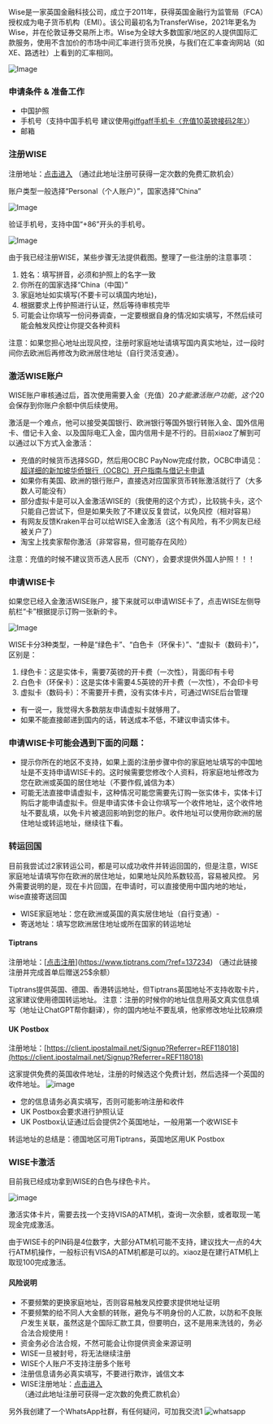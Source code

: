 Wise是一家英国金融科技公司，成立于2011年，获得英国金融行为监管局（FCA）授权成为电子货币机构（EMI）。该公司最初名为TransferWise，2021年更名为Wise，并在伦敦证券交易所上市。Wise为全球大多数国家/地区的人提供国际汇款服务，使用不含加价的市场中间汇率进行货币兑换，与我们在汇率查询网站（如XE、路透社）上看到的汇率相同。

 
![Image](https://github.com/user-attachments/assets/a2dab749-1854-4182-85b0-11618cc1bafa)

###  申请条件 & 准备工作

- 中国护照
- 手机号（支持中国手机号 建议使用[giffgaff手机卡〈充值10英镑接码2年〉](/post/4.html)）
- 邮箱

### 注册WISE
注册地址：[点击进入](https://wise.com/invite/iphc/jianjiangj) （通过此地址注册可获得一定次数的免费汇款机会）

账户类型一般选择“Personal（个人账户）”，国家选择“China”
 

![Image](https://github.com/user-attachments/assets/2414175d-87fb-4f9a-958d-aa5204e6d763)

验证手机号，支持中国“+86”开头的手机号。

 
![Image](https://github.com/user-attachments/assets/b09c99ec-9c35-4ce5-a1dd-31aae6369a51)

由于我已经注册WISE，某些步骤无法提供截图。整理了一些注册的注意事项：

1. 姓名：填写拼音，必须和护照上的名字一致
2. 你所在的国家选择“China（中国）”
3. 家庭地址如实填写(不要卡可以填国内地址)，
4. 根据要求上传护照进行认证，然后等待审核完毕
5. 可能会让你填写一份问券调查，一定要根据自身的情况如实填写，不然后续可能会触发风控让你提交各种资料

注意：如果您担心地址出现风控，注册时家庭地址请填写国内真实地址，过一段时间你去欧洲后再修改为欧洲居住地址（自行灵活变通）。

### 激活WISE账户
WISE账户审核通过后，首次使用需要入金（充值）20$才能激活账户功能，这个20$会保存到你账户余额中供后续使用。

激活是一个难点，他可以接受美国银行、欧洲银行等国外银行转账入金、国外信用卡、借记卡入金、以及国际电汇入金，国内信用卡是不行的。目前xiaoz了解到可以通过以下方式入金激活：

- 充值的时候货币选择SGD，然后用OCBC PayNow完成付款，OCBC申请见：[超详细的新加坡华侨银行（OCBC）开户指南与借记卡申请](/post/5.html)
- 如果你有美国、欧洲的银行账户，直接选对应国家货币转账激活就行了（大多数人可能没有）
- 部分虚拟卡是可以入金激活WISE的（我使用的这个方式），比较挑卡头，这个只能自己尝试下，但是如果失败了不建议反复尝试，以免风控（相对容易）
- 有网友反馈Kraken平台可以给WISE入金激活（这个有风险，有不少网友已经被关户了）
- 淘宝上找卖家帮你激活（非常容易，但可能存在风险）

注意：充值的时候不建议货币选人民币（CNY），会要求提供外国人护照！！！

### 申请WISE卡
如果您已经入金激活WISE账户，接下来就可以申请WISE卡了，点击WISE左侧导航栏“卡”根据提示订购一张新的卡。

 
![Image](https://github.com/user-attachments/assets/f5731387-f762-405b-a5c2-f3585b8954bd)

WISE卡分3种类型，一种是“绿色卡”、“白色卡（环保卡）”、“虚拟卡（数码卡）”，区别是：

1.  绿色卡：这是实体卡，需要7英镑的开卡费（一次性），背面印有卡号
2. 白色卡（环保卡）：这是实体卡需要4.5英镑的开卡费（一次性），不会印卡号
3. 虚拟卡（数码卡）：不需要开卡费，没有实体卡片，可通过WISE后台管理

- 有一说一，我觉得大多数朋友申请虚拟卡就够用了。
- 如果不能直接邮递到国内的话，转送成本不低，不建议申请实体卡。

### 申请WISE卡可能会遇到下面的问题：

- 提示你所在的地区不支持，如果上面的注册步骤中你的家庭地址填写的中国地址是不支持申请WISE卡的。这时候需要您修改个人资料，将家庭地址修改为您在欧洲或英国的居住地址（不要作假,诚信为本）
- 可能无法直接申请虚拟卡，这种情况可能您需要先订购一张实体卡，实体卡订购后才能申请虚拟卡。但是申请实体卡会让你填写一个收件地址，这个收件地址不要乱填，以免卡片被退回影响到您的账户。收件地址可以使用你欧洲的居住地址或转运地址，继续往下看。

### 转运回国
目前我尝试过2家转运公司，都是可以成功收件并转运回国的，但是注意，WISE家庭地址请填写你在欧洲的居住地址，如果地址风险系数较高，容易被风控。 
另外需要说明的是，现在卡片回国，在申请时，可以直接使用中国内地的地址，wise直接寄送回国

- WISE家庭地址：您在欧洲或英国的真实居住地址（自行变通）- 
- 寄送地址：填写您欧洲居住地址或所在国家的转运地址

#### Tiptrans
注册地址：[[点击注册](https://www.tiptrans.com/?ref=137234)](https://www.tiptrans.com/?ref=137234) （通过此链接注册并完成首单后赠送25$余额）

Tiptrans提供英国、德国、香港转运地址，但Tiptrans英国地址不支持收取卡片，这家建议使用德国转运地址。
注意：注册的时候你的地址信息用英文真实信息填写（地址让ChatGPT帮你翻译），你的国内地址不要乱填，他家修改地址比较麻烦

#### UK Postbox
注册地址：[https://client.ipostalmail.net/Signup?Referrer=REF118018](https://client.ipostalmail.net/Signup?Referrer=REF118018)

这家提供免费的英国收件地址，注册的时候选这个免费计划，然后选择一个英国的收件地址。 
![image](https://github.com/user-attachments/assets/8b355e10-4b14-484a-949c-a426bbea3073)

- 您的信息请务必真实填写，否则可能影响注册和收件
- UK Postbox会要求进行护照认证
- UK Postbox认证通过后会提供2个英国地址，一般用第一个收WISE卡


转运地址的总结是：德国地区可用Tiptrans，英国地区用UK Postbox

### WISE卡激活
目前我已经成功拿到WISE的白色与绿色卡片。

![image](https://github.com/user-attachments/assets/eaf9acfb-d39e-431e-b806-66b28462c1a6)

激活实体卡片，需要去找一个支持VISA的ATM机，查询一次余额，或者取现一笔现金完成激活。

由于WISE卡的PIN码是4位数字，大部分ATM机可能不支持，建议找大一点的4大行ATM机操作，一般标识有VISA的ATM机都是可以的。xiaoz是在建行ATM机上取现100完成激活。

#### 风险说明

- 不要频繁的更换家庭地址，否则容易触发风控要求提供地址证明
- 不要频繁的给不同人大金额的转账，避免与不明身份的人汇款，以防和不良账户发生关联，虽然这是个国际汇款工具，但要明白，这不是用来洗钱的，务必合法合规使用！
- 资金务必合法合规，不然可能会让你提供资金来源证明
- WISE一旦被封号，将无法继续注册
- WISE个人账户不支持注册多个账号
- 注册信息请务必真实填写，不要进行欺诈，诚信文本
- WISE注册地址：[点击进入](https://wise.com/invite/iphc/jianjiangj) （通过此地址注册可获得一定次数的免费汇款机会）
 

另外我创建了一个WhatsApp社群，有任何疑问，可加我交流1
![whatsapp](https://github.com/user-attachments/assets/dc5c7a78-b4dc-4fda-805a-796418a7090f)
